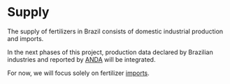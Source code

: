 # Supply

The supply of fertilizers in Brazil consists of domestic industrial production and imports.

In the next phases of this project, production data declared by Brazilian industries and reported by [ANDA](https://anda.org.br/) will be integrated.

For now, we will focus solely on fertilizer [imports](https://github.com/AndreCoutinhoBueno/Pricing-Fertilizer/tree/main/supply/imports).
